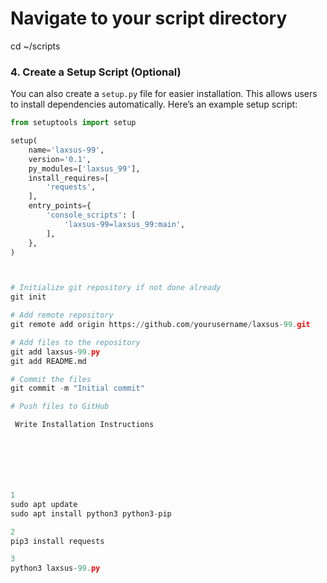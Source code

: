 # Navigate to your script directory
cd ~/scripts

### 4. **Create a Setup Script (Optional)**

You can also create a `setup.py` file for easier installation. This allows users to install dependencies automatically. Here’s an example setup script:

```python
from setuptools import setup

setup(
    name='laxsus-99',
    version='0.1',
    py_modules=['laxsus_99'],
    install_requires=[
        'requests',
    ],
    entry_points={
        'console_scripts': [
            'laxsus-99=laxsus_99:main',
        ],
    },
)



# Initialize git repository if not done already
git init

# Add remote repository
git remote add origin https://github.com/yourusername/laxsus-99.git

# Add files to the repository
git add laxsus-99.py
git add README.md

# Commit the files
git commit -m "Initial commit"

# Push files to GitHub

 Write Installation Instructions







1
sudo apt update
sudo apt install python3 python3-pip

2
pip3 install requests

3
python3 laxsus-99.py
